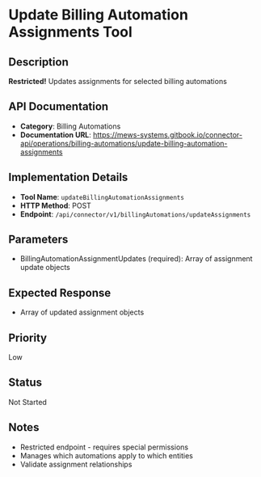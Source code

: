 # Update Billing Automation Assignments Tool

## Description
**Restricted!** Updates assignments for selected billing automations

## API Documentation
- **Category**: Billing Automations
- **Documentation URL**: https://mews-systems.gitbook.io/connector-api/operations/billing-automations/update-billing-automation-assignments

## Implementation Details
- **Tool Name**: `updateBillingAutomationAssignments`
- **HTTP Method**: POST
- **Endpoint**: `/api/connector/v1/billingAutomations/updateAssignments`

## Parameters
- BillingAutomationAssignmentUpdates (required): Array of assignment update objects

## Expected Response
- Array of updated assignment objects

## Priority
Low

## Status
Not Started

## Notes
- Restricted endpoint - requires special permissions
- Manages which automations apply to which entities
- Validate assignment relationships 
